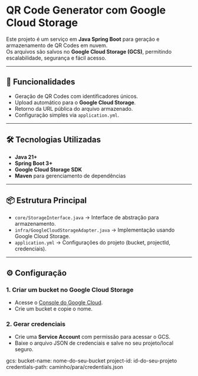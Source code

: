 # QR Code Generator com Google Cloud Storage

Este projeto é um serviço em **Java Spring Boot** para geração e armazenamento de QR Codes em nuvem.  
Os arquivos são salvos no **Google Cloud Storage (GCS)**, permitindo escalabilidade, segurança e fácil acesso.

---

## 🚀 Funcionalidades
- Geração de QR Codes com identificadores únicos.
- Upload automático para o **Google Cloud Storage**.
- Retorno da URL pública do arquivo armazenado.
- Configuração simples via `application.yml`.

---

## 🛠️ Tecnologias Utilizadas
- **Java 21+**
- **Spring Boot 3+**
- **Google Cloud Storage SDK**
- **Maven** para gerenciamento de dependências

---

## 📦 Estrutura Principal
- `core/StorageInterface.java` → Interface de abstração para armazenamento.
- `infra/GoogleCloudStorageAdapter.java` → Implementação usando Google Cloud Storage.
- `application.yml` → Configurações do projeto (bucket, projectId, credenciais).

---

## ⚙️ Configuração

### 1. Criar um bucket no Google Cloud Storage
- Acesse o [Console do Google Cloud](https://console.cloud.google.com/).
- Crie um bucket e copie o nome.

### 2. Gerar credenciais
- Crie uma **Service Account** com permissão para acessar o GCS.
- Baixe o arquivo JSON de credenciais e salve no seu projeto/local seguro.

gcs:
  bucket-name: nome-do-seu-bucket
  project-id: id-do-seu-projeto
  credentials-path: caminho/para/credentials.json
